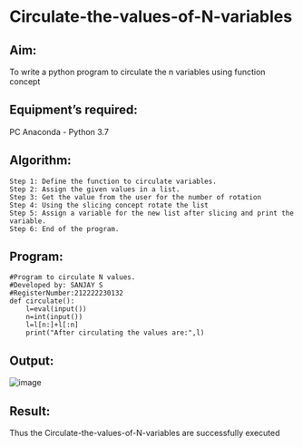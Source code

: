 # Circulate-the-values-of-N-variables
## Aim:
To write a python program to circulate the n variables using function concept
## Equipment’s required:
PC
Anaconda - Python 3.7
## Algorithm: 

    Step 1: Define the function to circulate variables.
    Step 2: Assign the given values in a list.
    Step 3: Get the value from the user for the number of rotation
    Step 4: Using the slicing concept rotate the list
    Step 5: Assign a variable for the new list after slicing and print the variable.
    Step 6: End of the program.



## Program:
```
#Program to circulate N values.
#Developed by: SANJAY S
#RegisterNumber:212222230132
def circulate():
    l=eval(input())
    n=int(input())
    l=l[n:]+l[:n]
    print("After circulating the values are:",l)
```
## Output:


![image](https://github.com/22002102/Circulate-the-values-of-N-variables/assets/119091638/8348b700-a295-45c1-90de-1871685f1c4c)





## Result:
Thus the Circulate-the-values-of-N-variables are successfully executed
